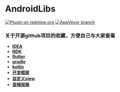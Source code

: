 # AndroidLibs
[![Plugin on redmine.org](https://img.shields.io/redmine/plugin/stars/redmine_xlsx_format_issue_exporter.svg)]()
[![AppVeyor branch](https://img.shields.io/appveyor/ci/gruntjs/grunt/master.svg)]()

### 关于开源github项目的收藏，方便自己与大家查看

* [**IDEA**](https://github.com/GuoYangGit/AndroidLibs/tree/master/IDEA)
* [**NDK**](https://github.com/GuoYangGit/AndroidLibs/tree/master/NDK)
* [**flutter**](https://github.com/GuoYangGit/AndroidLibs/tree/master/flutter)
* [**gradle**](https://github.com/GuoYangGit/AndroidLibs/tree/master/gradle)
* [**kotlin**](https://github.com/GuoYangGit/AndroidLibs/tree/master/kotlin)
* [**开发框架**](https://github.com/GuoYangGit/AndroidLibs/tree/master/%E6%A1%86%E6%9E%B6)
* [**自定义view**](https://github.com/GuoYangGit/AndroidLibs/tree/master/%E8%87%AA%E5%AE%9A%E4%B9%89view)
* [**音频视频**](https://github.com/GuoYangGit/AndroidLibs/tree/master/%E9%9F%B3%E9%A2%91%E8%A7%86%E9%A2%91)
